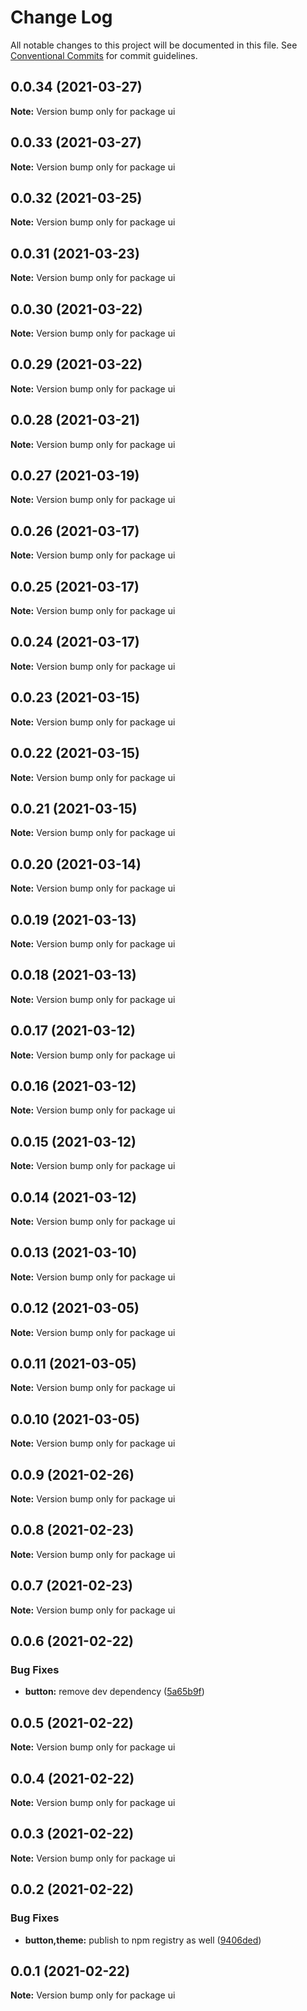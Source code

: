 # Change Log

All notable changes to this project will be documented in this file.
See [Conventional Commits](https://conventionalcommits.org) for commit guidelines.

## 0.0.34 (2021-03-27)

**Note:** Version bump only for package ui





## 0.0.33 (2021-03-27)

**Note:** Version bump only for package ui





## 0.0.32 (2021-03-25)

**Note:** Version bump only for package ui





## 0.0.31 (2021-03-23)

**Note:** Version bump only for package ui





## 0.0.30 (2021-03-22)

**Note:** Version bump only for package ui





## 0.0.29 (2021-03-22)

**Note:** Version bump only for package ui





## 0.0.28 (2021-03-21)

**Note:** Version bump only for package ui





## 0.0.27 (2021-03-19)

**Note:** Version bump only for package ui





## 0.0.26 (2021-03-17)

**Note:** Version bump only for package ui





## 0.0.25 (2021-03-17)

**Note:** Version bump only for package ui





## 0.0.24 (2021-03-17)

**Note:** Version bump only for package ui





## 0.0.23 (2021-03-15)

**Note:** Version bump only for package ui





## 0.0.22 (2021-03-15)

**Note:** Version bump only for package ui





## 0.0.21 (2021-03-15)

**Note:** Version bump only for package ui





## 0.0.20 (2021-03-14)

**Note:** Version bump only for package ui





## 0.0.19 (2021-03-13)

**Note:** Version bump only for package ui





## 0.0.18 (2021-03-13)

**Note:** Version bump only for package ui





## 0.0.17 (2021-03-12)

**Note:** Version bump only for package ui





## 0.0.16 (2021-03-12)

**Note:** Version bump only for package ui





## 0.0.15 (2021-03-12)

**Note:** Version bump only for package ui





## 0.0.14 (2021-03-12)

**Note:** Version bump only for package ui





## 0.0.13 (2021-03-10)

**Note:** Version bump only for package ui





## 0.0.12 (2021-03-05)

**Note:** Version bump only for package ui





## 0.0.11 (2021-03-05)

**Note:** Version bump only for package ui





## 0.0.10 (2021-03-05)

**Note:** Version bump only for package ui





## 0.0.9 (2021-02-26)

**Note:** Version bump only for package ui





## 0.0.8 (2021-02-23)

**Note:** Version bump only for package ui





## 0.0.7 (2021-02-23)

**Note:** Version bump only for package ui





## 0.0.6 (2021-02-22)


### Bug Fixes

* **button:** remove dev dependency ([5a65b9f](https://github.com/barking-welpe/ui/commit/5a65b9faff8a3ad4c8027e092ec2d423026f5c72))





## 0.0.5 (2021-02-22)

**Note:** Version bump only for package ui





## 0.0.4 (2021-02-22)

**Note:** Version bump only for package ui





## 0.0.3 (2021-02-22)

**Note:** Version bump only for package ui





## 0.0.2 (2021-02-22)


### Bug Fixes

* **button,theme:** publish to npm registry as well ([9406ded](https://github.com/barking-welpe/ui/commit/9406ded15b52f4ed027df967ef2358d627448e24))





## 0.0.1 (2021-02-22)

**Note:** Version bump only for package ui
